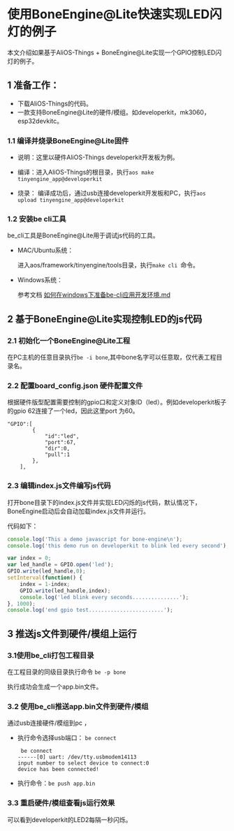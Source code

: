 # 使用BoneEngine@Lite快速实现LED闪灯的例子

本文介绍如果基于AliOS-Things + BoneEngine@Lite实现一个GPIO控制LED闪灯的例子。



## 1 准备工作：

* 下载AliOS-Things的代码。
* 一款支持BoneEngine@Lite的硬件/模组。如developerkit，mk3060，esp32devkitc。

### 1.1 编译并烧录BoneEngine@Lite固件

* 说明：这里以硬件AliOS-Things developerkit开发板为例。

* 编译：进入AliOS-Things的根目录，执行```aos make tinyengine_app@developerkit```

* 烧录： 编译成功后，通过usb连接developerkit开发板和PC，执行```aos upload tinyengine_app@developerkit```

  

### 1.2  安装be cli工具

be_cli工具是BoneEngine@Lite用于调试js代码的工具。

* MAC/Ubuntu系统：

  进入aos/framework/tinyengine/tools目录，执行```make cli ```命令。

* Windows系统：

  参考文档 [如何在windows下准备be-cli应用开发环境.md](如何在windows下准备be-cli应用开发环境)



## 2 基于BoneEngine@Lite实现控制LED的js代码



### 2.1 初始化一个BoneEngine@Lite工程

在PC主机的任意目录执行``be -i bone``,其中bone名字可以任意取，仅代表工程目录名。



### 2.2 配置board_config.json 硬件配置文件

根据硬件版型配置需要控制的gpio口和定义对象ID（led）。例如developerkit板子的gpio 62连接了一个led，因此这里port 为60。

```"GPIO":[
"GPIO":[
		{
			"id":"led",
			"port":67,
			"dir":0,
			"pull":1
		},
	],
```



### 2.3 编辑index.js文件编写js代码

打开bone目录下的index.js文件并实现LED闪烁的js代码，默认情况下，BoneEngine启动后会自动加载index.js文件并运行。

代码如下：

```javascript
console.log('This a demo javascript for bone-engine\n');
console.log('this demo run on developerkit to blink led every second');

var index = 0;
var led_handle = GPIO.open('led');
GPIO.write(led_handle,0);
setInterval(function() {
	index = 1-index;
	GPIO.write(led_handle,index);
	console.log('led blink every seconds...............');
}, 1000);
console.log('end gpio test........................');
```



## 3 推送js文件到硬件/模组上运行



### 3.1使用be_cli打包工程目录 

在工程目录的同级目录执行命令 ```be -p bone```

执行成功会生成一个app.bin文件。



### 3.2 使用be_cli推送app.bin文件到硬件/模组

通过usb连接硬件/模组到pc ，

* 执行命令选择usb端口： ```be connect```

  ```
   be connect
  ------[0] uart: /dev/tty.usbmodem14113
  input number to select device to connect:0
  device has been connected!
  ```

* 执行命令：```be push app.bin```



### 3.3 重启硬件/模组查看js运行效果 

可以看到developerkit的LED2每隔一秒闪烁。

